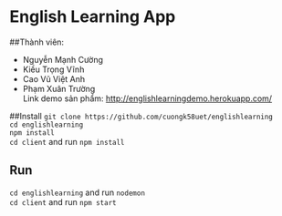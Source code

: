 # English Learning App
##Thành viên:
- Nguyễn Mạnh Cường
- Kiều Trọng Vĩnh
- Cao Vũ Việt Anh
- Phạm Xuân Trường <br>
Link demo sản phẩm: http://englishlearningdemo.herokuapp.com/ <br>

##Install
`git clone https://github.com/cuongk58uet/englishlearning` <br>
`cd englishlearning` <br>
`npm install` <br>
`cd client` and run `npm install` <br>

## Run
`cd englishlearning` and run `nodemon` <br>
`cd client` and run `npm start`
